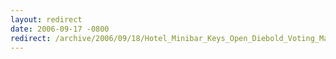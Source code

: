 ```yaml
---
layout: redirect
date: 2006-09-17 -0800
redirect: /archive/2006/09/18/Hotel_Minibar_Keys_Open_Diebold_Voting_Machines.aspx/
---
```

